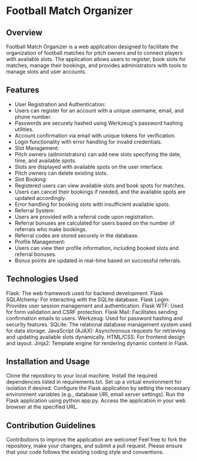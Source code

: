 # Football Match Organizer
## Overview
Football Match Organizer is a web application designed to facilitate the organization of football matches for pitch owners and to connect players with available slots. The application allows users to register, book slots for matches, manage their bookings, and provides administrators with tools to manage slots and user accounts.

## Features
- User Registration and Authentication:
 - Users can register for an account with a unique username, email, and phone number.
 - Passwords are securely hashed using Werkzeug's password hashing utilities.
 - Account confirmation via email with unique tokens for verification.
 - Login functionality with error handling for invalid credentials.
- Slot Management:
 - Pitch owners (administrators) can add new slots specifying the date, time, and available spots.
 - Slots are displayed with available spots on the user interface.
 - Pitch owners can delete existing slots.
- Slot Booking:
 - Registered users can view available slots and book spots for matches.
 - Users can cancel their bookings if needed, and the available spots are updated accordingly.
 - Error handling for booking slots with insufficient available spots.
- Referral System:
 - Users are provided with a referral code upon registration.
 - Referral bonuses are calculated for users based on the number of referrals who make bookings.
 - Referral codes are stored securely in the database.
- Profile Management:
 - Users can view their profile information, including booked slots and referral bonuses.
 - Bonus points are updated in real-time based on successful referrals.


## Technologies Used
Flask: The web framework used for backend development.
Flask SQLAlchemy: For interacting with the SQLite database.
Flask Login: Provides user session management and authentication.
Flask WTF: Used for form validation and CSRF protection.
Flask Mail: Facilitates sending confirmation emails to users.
Werkzeug: Used for password hashing and security features.
SQLite: The relational database management system used for data storage.
JavaScript (AJAX): Asynchronous requests for retrieving and updating available slots dynamically.
HTML/CSS: For frontend design and layout.
Jinja2: Template engine for rendering dynamic content in Flask.

## Installation and Usage
Clone the repository to your local machine.
Install the required dependencies listed in requirements.txt.
Set up a virtual environment for isolation if desired.
Configure the Flask application by setting the necessary environment variables (e.g., database URI, email server settings).
Run the Flask application using python app.py.
Access the application in your web browser at the specified URL.

## Contribution Guidelines
Contributions to improve the application are welcome! Feel free to fork the repository, make your changes, and submit a pull request. Please ensure that your code follows the existing coding style and conventions.

